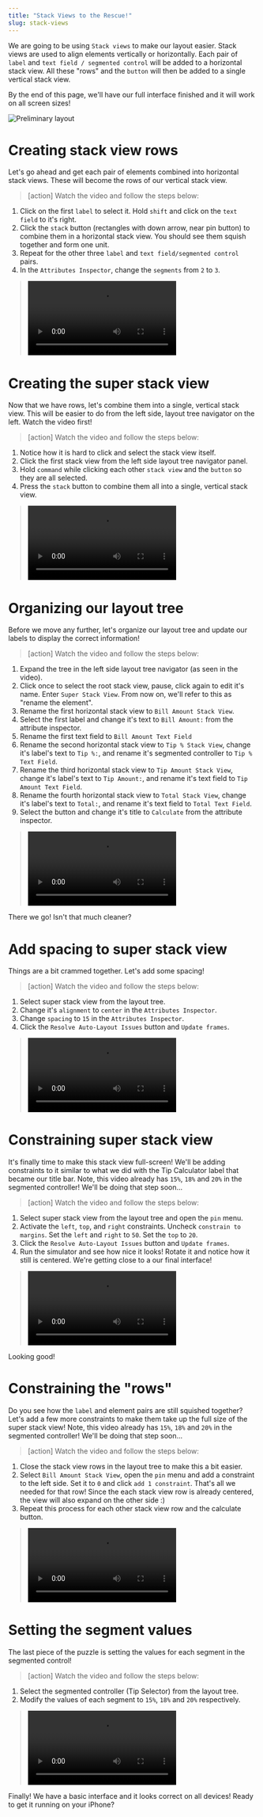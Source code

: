 ```yaml
---
title: "Stack Views to the Rescue!"
slug: stack-views
---
```


We are going to be using `Stack views` to make our layout easier. Stack views are used to align elements vertically or horizontally. Each pair of `label` and `text field / segmented control` will be added to a horizontal stack view. All these "rows" and the `button` will then be added to a single vertical stack view.

By the end of this page, we'll have our full interface finished and it will work on all screen sizes!

![Preliminary layout](../P2-Interface-Building/finished_no_color_logo.png)

# Creating stack view rows

Let's go ahead and get each pair of elements combined into horizontal stack views. These will become the rows of our vertical stack view.

>[action]
> Watch the video and follow the steps below:
>
1. Click on the first `label` to select it. Hold `shift` and click on the `text field` to it's right.
1. Click the `stack` button (rectangles with down arrow, near pin button) to combine them in a horizontal stack view. You should see them squish together and form one unit.
1. Repeat for the other three `label` and `text field/segmented control` pairs.
1. In the `Attributes Inspector`, change the `segments` from `2` to `3`.
>
> ![ms-video](../videos/10_stack_view_rows.mp4)

# Creating the super stack view

Now that we have rows, let's combine them into a single, vertical stack view. This will be easier to do from the left side, layout tree navigator on the left. Watch the video first!

>[action]
> Watch the video and follow the steps below:
>
1. Notice how it is hard to click and select the stack view itself.
1. Click the first stack view from the left side layout tree navigator panel.
1. Hold `command` while clicking each other `stack view` and the `button` so they are all selected.
1. Press the `stack` button to combine them all into a single, vertical stack view.
>
> ![ms-video](../videos/11_super_stack_view.mp4)

# Organizing our layout tree

Before we move any further, let's organize our layout tree and update our labels to display the correct information!

>[action]
> Watch the video and follow the steps below:
>
1. Expand the tree in the left side layout tree navigator (as seen in the video).
1. Click once to select the root stack view, pause, click again to edit it's name. Enter `Super Stack View`. From now on, we'll refer to this as "rename the element".
1. Rename the first horizontal stack view to `Bill Amount Stack View`.
1. Select the first label and change it's text to `Bill Amount:` from the attribute inspector.
1. Rename the first text field to `Bill Amount Text Field`
1. Rename the second horizontal stack view to `Tip % Stack View`, change it's label's text to `Tip %:`, and rename it's segmented controller to `Tip % Text Field`.
1. Rename the third horizontal stack view to `Tip Amount Stack View`, change it's label's text to `Tip Amount:`, and rename it's text field to `Tip Amount Text Field`.
1. Rename the fourth horizontal stack view to `Total Stack View`, change it's label's text to `Total:`, and rename it's text field to `Total Text Field`.
1. Select the button and change it's title to `Calculate` from the attribute inspector.
>
> ![ms-video](../videos/12_labeling_stuff.mp4)

There we go! Isn't that much cleaner?

# Add spacing to super stack view

Things are a bit crammed together. Let's add some spacing!

>[action]
> Watch the video and follow the steps below:
>
1. Select super stack view from the layout tree.
1. Change it's `alignment` to `center` in the  `Attributes Inspector`.
1. Change `spacing` to `15` in the  `Attributes Inspector`.
1. Click the `Resolve Auto-Layout Issues` button and `Update frames`.
>
> ![ms-video](../videos/13_add_spacing.mp4)

# Constraining super stack view

It's finally time to make this stack view full-screen! We'll be adding constraints to it similar to what we did with the Tip Calculator label that became our title bar. Note, this video already has `15%`, `18%` and `20%` in the segmented controller! We'll be doing that step soon...

>[action]
> Watch the video and follow the steps below:
>
1. Select super stack view from the layout tree and open the `pin` menu.
1. Activate the `left`, `top`, and `right` constraints. Uncheck `constrain to margins`. Set the `left` and `right` to `50`. Set the `top` to `20`.
1. Click the `Resolve Auto-Layout Issues` button and `Update frames`.
1. Run the simulator and see how nice it looks! Rotate it and notice how it still is centered. We're getting close to a our final interface!
>
> ![ms-video](../videos/14_fix_super_stackview.mp4)

Looking good!

# Constraining the "rows"

Do you see how the `label` and element pairs are still squished together? Let's add a few more constraints to make them take up the full size of the super stack view! Note, this video already has `15%`, `18%` and `20%` in the segmented controller! We'll be doing that step soon...

>[action]
> Watch the video and follow the steps below:
>
1. Close the stack view rows in the layout tree to make this a bit easier.
1. Select `Bill Amount Stack View`, open the `pin` menu and add a constraint to the left side. Set it to `0` and click `add 1 constraint`. That's all we needed for that row! Since the each stack view row is already centered, the view will also expand on the other side :)
1. Repeat this process for each other stack view row and the calculate button.

>
> ![ms-video](../videos/15_fix_stackview_rows.mp4)

# Setting the segment values

The last piece of the puzzle is setting the values for each segment in the segmented control!

>[action]
> Watch the video and follow the steps below:
>
1. Select the segmented controller (Tip Selector) from the layout tree.
1. Modify the values of each segment to `15%`, `18%` and `20%` respectively.
>
> ![ms-video](../videos/16_fix_selector.mp4)

Finally! We have a basic interface and it looks correct on all devices! Ready to get it running on your iPhone?
